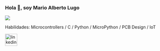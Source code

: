 ### Hola 👋, soy Mario Alberto Lugo
![](https://drive.google.com/file/d/1fH4-ohlM8aSTcqwBUrXze_IJlTIZrc5s)


Habilidades: Microcontrollers / C / Python / MicroPython / PCB Design / IoT



[<img src='https://cdn.jsdelivr.net/npm/simple-icons@3.0.1/icons/linkedin.svg' alt='linkedin' height='40'>](https://www.linkedin.com/in/marioalugo//)  

